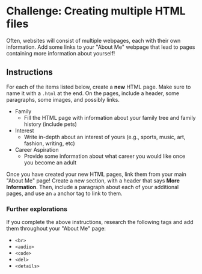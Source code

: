 # Challenge: Creating multiple HTML files
Often, websites will consist of multiple webpages, each with their own information. Add some links to your "About Me" webpage that lead to pages containing more information about yourself!

## Instructions
For each of the items listed below, create a **new** HTML page. Make sure to name it with a `.html` at the end. On the pages, include a header, some paragraphs, some images, and possibly links.

- Family
    - Fill the HTML page with information about your family tree and family history (include pets)
- Interest
    - Write in-depth about an interest of yours (e.g., sports, music, art, fashion, writing, etc)
- Career Aspiration
    - Provide some information about what career you would like once you become an adult

Once you have created your new HTML pages, link them from your main "About Me" page! Create a new section, with a header that says **More Information**. Then, include a paragraph about each of your additional pages, and use an `a` anchor tag to link to them.

### Further explorations
If you complete the above instructions, research the following tags and add them throughout your "About Me" page:
- `<br>`
- `<audio>`
- `<code>`
- `<del>`
- `<details>`